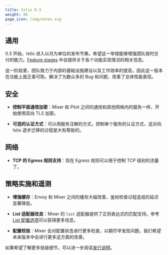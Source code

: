 ```yaml
---
title: Istio 0.3
weight: 98
page_icon: /img/notes.svg
---
```


## 通用

0.3 开始，Istio 进入以月为单位的发布节奏。希望这一举措能够增强团队按时交付的能力。[Feature stages](/zh/about/feature-stages/) 中会提供关于各个功能实现情况的相关信息。

这一阶段里，团队致力于内部的基础设施建设以及工作效率的提高，因此这一版本在功能上面乏善可陈。解决了为数众多的 Bug 和问题，改善了总体性能表现。

## 安全

- **控制平面通信加密**：Mixer 和 Pilot 之间的通信和其他网格内的服务一样，开始使用双向 TLS 加密。

- **可选的认证方式**：可以用服务注解的方式，控制单个服务的认证方式，这对向 Istio 逐步迁移的过程是大有帮助的。

## 网络

- **TCP 的 Egress 规则支持**：现在 Egress 规则可以用于控制 TCP 级别的流量了。

## 策略实施和遥测

- **增强缓存**：Envoy 和 Mixer 之间的缓存大幅改善，鉴权检查过程造成的延迟显著降低。

- **List 适配器改良**：Mixer 的 `list` 适配器提供了正则表达式的匹配支持。参考 [List 配置选项](/docs/reference/config/policy-and-telemetry/adapters/list/)可以获得更多信息。

- **配置校验**：Mixer 会对配置状态进行更多检查，以期尽早发现问题。我们希望未来版本中会进行更多这方面的改善。

如果希望了解更多低级细节，可以进一步阅读[发行说明](https://github.com/istio/istio/wiki/v0.3.0)。
